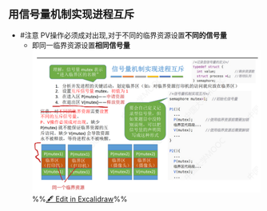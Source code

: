 ## 用信号量机制实现进程互斥
- #注意 PV操作必须成对出现,对于不同的临界资源设置**不同的信号量**
	- 即同一临界资源设置**相同信号量**
![](attachments/%E4%BA%92%E6%96%A5%E9%94%81%E4%B8%8E%E4%BF%A1%E5%8F%B7%E9%87%8F%202022-09-23%2021.14.24.excalidraw.svg)
%%[🖋 Edit in Excalidraw](attachments/%E4%BA%92%E6%96%A5%E9%94%81%E4%B8%8E%E4%BF%A1%E5%8F%B7%E9%87%8F%202022-09-23%2021.14.24.excalidraw.md)%%